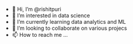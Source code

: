- 👋 Hi, I’m @rishitpuri
- 👀 I’m interested in data science 
- 🌱 I’m currently learning data analytics and ML 
- 💞️ I’m looking to collaborate on various projecs 
- 📫 How to reach me ...

<!---
rishitpuri/rishitpuri is a ✨ special ✨ repository because its `README.md` (this file) appears on your GitHub profile.
You can click the Preview link to take a look at your changes.
--->
